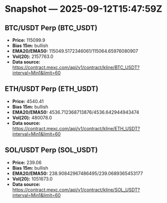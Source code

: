 # Snapshot — 2025-09-12T15:47:59Z

## BTC/USDT Perp (BTC_USDT)
- **Price:** 115099.9
- **Bias 15m:** bullish
- **EMA20/EMA50:** 115049.5172346061/115064.65976080907
- **Vol(20):** 2157763.0
- **Data source:** https://contract.mexc.com/api/v1/contract/kline/BTC_USDT?interval=Min1&limit=60

## ETH/USDT Perp (ETH_USDT)
- **Price:** 4540.41
- **Bias 15m:** bullish
- **EMA20/EMA50:** 4536.712368713876/4536.642944943474
- **Vol(20):** 480078.0
- **Data source:** https://contract.mexc.com/api/v1/contract/kline/ETH_USDT?interval=Min1&limit=60

## SOL/USDT Perp (SOL_USDT)
- **Price:** 239.06
- **Bias 15m:** bullish
- **EMA20/EMA50:** 238.90842967486495/239.0689365453177
- **Vol(20):** 1051673.0
- **Data source:** https://contract.mexc.com/api/v1/contract/kline/SOL_USDT?interval=Min1&limit=60
